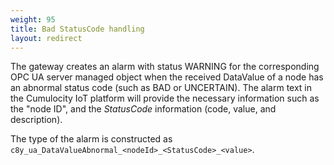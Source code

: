 ```yaml
---
weight: 95
title: Bad StatusCode handling
layout: redirect
---
```


The gateway creates an alarm with status WARNING for the corresponding OPC UA server managed object when the received DataValue of a node has an abnormal status code (such as BAD or UNCERTAIN).
The alarm text in the Cumulocity IoT platform will provide the necessary information such as the "node ID", and the *StatusCode* information (code, value, and description). 

The type of the alarm is constructed as `c8y_ua_DataValueAbnormal_<nodeId>_<StatusCode>_<value>`.